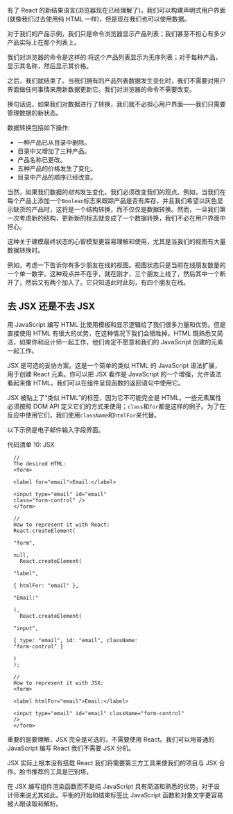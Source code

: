 有了 React 的新结果语言(浏览器现在已经理解了)，我们可以构建声明式用户界面(就像我们过去使用纯 HTML 一样)，但是现在我们也可以使用数据。

对于我们的产品示例，我们只是命令浏览器显示产品列表；我们甚至不担心有多少产品实际上在那个列表上。

我们对浏览器的命令是这样的:将这个产品列表显示为无序列表；对于每种产品，显示其名称，然后显示其价格。

之后，我们就结束了。当我们拥有的产品列表数据发生变化时，我们不需要对用户界面做任何事情来用新数据更新它。我们对浏览器的命令不需要改变。

换句话说，如果我们对数据进行了转换，我们就不必担心用户界面——我们只需要管理数据的新状态。

数据转换包括如下操作:

*   一种产品已从目录中删除。
*   目录中又增加了三种产品。
*   产品名称已更改。
*   五种产品的价格发生了变化。
*   目录中产品的顺序已经改变。

当然，如果我们数据的*结构*发生变化，我们必须改变我们的观点。例如，当我们在每个产品上添加一个`Boolean`标志来跟踪产品是否有库存，并且我们希望以灰色显示缺货的产品时，这将是一个结构转换，而不仅仅是数据转换。然而，一旦我们第一次考虑新的结构，更新新的标志就变成了一个数据转换，我们不必在用户界面中担心。

这种关于建模最终状态的心智模型更容易理解和使用，尤其是当我们的视图有大量数据转换时。

例如，考虑一下告诉你有多少朋友在线的视图。视图状态只是当前在线朋友数量的一个单一数字。这种观点并不在乎，就在刚才，三个朋友上线了，然后其中一个断开了，然后又有两个加入了。它只知道此时此刻，有四个朋友在线。

## 去 JSX 还是不去 JSX

用 JavaScript 编写 HTML 比使用模板和显示逻辑给了我们很多力量和优势。但是直接使用 HTML 有很大的优势，在这种情况下我们会牺牲掉。HTML 既熟悉又简洁，如果你和设计师一起工作，他们肯定不愿意和我们的 JavaScript 创建的元素一起工作。

JSX 是可选的妥协方案。这是一个简单的类似 HTML 的 JavaScript 语法扩展，用于创建 React 元素。你可以把 JSX 看作是 JavaScript 的一个增强，允许语法看起来像 HTML。我们可以在组件呈现函数的返回语句中使用它。

JSX 被贴上了“类似 HTML”的标签，因为它不可能完全是 HTML。一些元素属性必须按照 DOM API 定义它们的方式来使用；`class`和`for`都是这样的例子。为了在反应中使用它们，我们使用`className`和`htmlFor`来代替。

以下示例是电子邮件输入字段界面。

代码清单 10: JSX

```
  //
  The desired HTML:
  <form>

  <label for="email">Email:</label>

  <input type="email" id="email"
  class="form-control" />
  </form>

  //
  How to represent it with React:
  React.createElement(

  "form",

  null,
    React.createElement(

  "label",

  { htmlFor: "email" },

  "Email:"

  ),
    React.createElement(

  "input", 

  { type: "email", id: "email", className:
  "form-control" }

  )
  );

  //
  How to represent it with JSX:
  <form>

  <label htmlFor="email">Email:</label>

  <input type="email" id="email" className="form-control"
  />
  </form>

```

重要的是要理解，JSX 完全是可选的，不需要使用 React。我们可以用普通的 JavaScript 编写 React 我们不需要 JSX 分机。

JSX 实际上根本没有搭载 React 我们将需要第三方工具来使我们的项目与 JSX 合作。脸书推荐的工具是巴别塔。

在 JSX 编写组件渲染函数而不是纯 JavaScript 具有简洁和熟悉的优势，对于设计师来说尤其如此。平衡的开始和结束标签比 JavaScript 函数和对象文字更容易被人眼读取和解析。